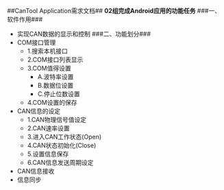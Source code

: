 ##CanTool Application需求文档##
**02组完成Android应用的功能任务**
###一、软件作用###
- 实现CAN数据的显示和控制
###二、功能划分###
- COM接口管理
	- 1.搜索本机接口
	- 2.COM接口列表显示
	- 3.COM值得设置
		- A.波特率设置
		- B.数据位设置
		- C.停止位数设置
	- 4.COM设置的保存
- CAN信息的设定
	- 1.CAN物理信号值设定
	- 2.CAN速率设置
	- 3.进入CAN工作状态(Open)
	- 4.CAN状态初始化(Close)
	- 5.设置信息保存
	- 6.CAN信息发送周期设定
- CAN信息接收
- 信息同步   